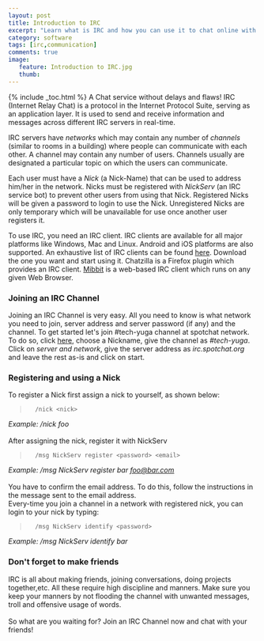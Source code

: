 ```yaml
---
layout: post
title: Introduction to IRC
excerpt: "Learn what is IRC and how you can use it to chat online with anyone and everyone."
category: software
tags: [irc,communication]
comments: true
image: 
   feature: Introduction to IRC.jpg
   thumb:
---
```

{% include _toc.html %}
A Chat service without delays and flaws! IRC (Internet Relay Chat) is a protocol in the Internet Protocol Suite, serving as an application layer. It is used to send and receive information and messages across different IRC servers in real-time.

IRC servers have *networks* which may contain any number of *channels* (similar to rooms in a building) where people can communicate with each other. A channel may contain any number of users. Channels usually are designated a particular topic on which the users can communicate.

Each user must have a *Nick* (a Nick-Name) that can be used to address him/her in the network. Nicks must be registered with *NickServ* (an IRC service bot) to prevent other users from using that Nick. Registered Nicks will be given a password to login to use the Nick. Unregistered Nicks are only temporary which will be unavailable for use once another user registers it.

To use IRC, you need an IRC client. IRC clients are available for all major platforms like Windows, Mac and Linux. Android and iOS platforms are also supported. An exhaustive list of IRC clients can be found [here](http://en.wikipedia.org/wiki/Comparison_of_Internet_Relay_Chat_clients "Comparison of IRC Clients"). Download the one you want and start using it. Chatzilla is a Firefox plugin which provides an IRC client. [Mibbit](http://mibbit.com "Mibbit Chat Client") is a web-based IRC client which runs on any given Web Browser.

### Joining an IRC Channel

Joining an IRC Channel is very easy. All you need to know is what network you need to join, server address and server password (if any) and the channel. To get started let's join #tech-yuga channel at spotchat network. To do so, click [here](https://kiwiirc.com/client), choose a Nickname, give the channel as *#tech-yuga*. Click on *server and network*, give the server address as *irc.spotchat.org* and leave the rest as-is and click on start.

### Registering and using a Nick

To register a Nick first assign a nick to yourself, as shown below:

>		/nick <nick>

*Example: /nick foo* <br/> <br/>
After assigning the nick, register it with NickServ

>		/msg NickServ register <password> <email>

*Example: /msg NickServ register bar foo@bar.com* <br/><br/>
You have to confirm the email address. To do this, follow the instructions in the message sent to the email address.<br/>
Every-time you join a channel in a network with registered nick, you can login to your nick by typing:

>		/msg NickServ identify <password>

*Example: /msg NickServ identify bar*  <br/>             

### Don't forget to make friends         

IRC is all about making friends, joining conversations, doing projects together,etc. All these require high discipline and manners. Make sure you keep your manners by not flooding the channel with unwanted messages, troll and offensive usage of words.<br/><br/>
So what are you waiting for? Join an IRC Channel now and chat with your friends!